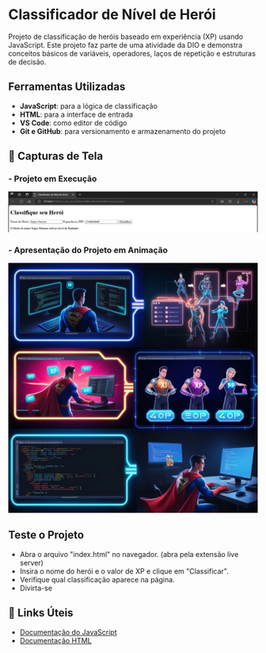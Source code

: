 # Classificador de Nível de Herói

Projeto de classificação de heróis baseado em experiência (XP) usando JavaScript. Este projeto faz parte de uma atividade da DIO e demonstra conceitos básicos de variáveis, operadores, laços de repetição e estruturas de decisão.

## Ferramentas Utilizadas
- **JavaScript**: para a lógica de classificação
- **HTML**: para a interface de entrada
- **VS Code**: como editor de código
- **Git e GitHub**: para versionamento e armazenamento do projeto

## 🎥 Capturas de Tela

### - Projeto em Execução
![Execução](https://github.com/AraujoTech1/classificador-de-heroi/blob/main/Projeto-Heroi/execu%C3%A7%C3%A3o.png.png)

### - Apresentação do Projeto em Animação
![Apresentação](https://github.com/AraujoTech1/classificador-de-heroi/blob/main/Projeto-Heroi/apresenta%C3%A7%C3%A3o.png.jpg)

## Teste o Projeto
- Abra o arquivo "index.html" no navegador. (abra pela extensão live server)
- Insira o nome do herói e o valor de XP e clique em "Classificar".
- Verifique qual classificação aparece  na página. 
- Divirta-se 

## 🔗 Links Úteis

- [Documentação do JavaScript](https://developer.mozilla.org/pt-BR/docs/Web/JavaScript)
- [Documentação HTML](https://developer.mozilla.org/pt-BR/docs/Web/HTML)

